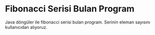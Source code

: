# Fibonacci Serisi Bulan Program
Java döngüler ile fibonacci serisi bulan program. Serinin eleman sayısını kullanıcıdan alıyoruz.